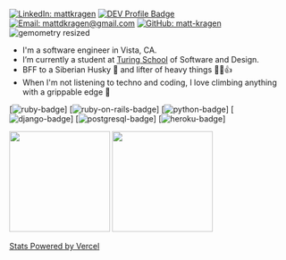 [![LinkedIn: mattkragen][linkedin-badge]][LinkedIn]
[![DEV Profile Badge][dev-badge]][Dev]
[![Email: mattdkragen@gmail.com][gmail-badge]][Gmail]
[![GitHub: matt-kragen][github-follow-badge]][GitHub]
![gemometry resized](https://user-images.githubusercontent.com/56685055/127572202-0044705a-92eb-43c7-8f34-0231ba704c5e.jpeg)

- I'm a software engineer in Vista, CA.
- I’m currently a student at [Turing School](https://turing.io/) of Software and Design.
- BFF to a Siberian Husky 🐾  and lifter of heavy things  💪😎👍
- When I'm not listening to techno and coding, I love climbing anything with a grippable edge  🧗

<!--- SKILLS --->
[![ruby-badge]]
[![ruby-on-rails-badge]]
[![python-badge]]
[![django-badge]]
[![postgresql-badge]]
[![heroku-badge]]

<img height="180em" src="https://github-readme-stats.vercel.app/api?username=matt-kragen&show_icons=true&hide=stars&theme=chartreuse-dark" />
<img height="180em" src="https://github-readme-stats.vercel.app/api/top-langs/?username=matt-kragen&theme=chartreuse-dark&layout=compact" />

[Stats Powered by Vercel](https://vercel.com?utm_source=github_readme_stats_team&utm_campaign=oss)

<!---
InOmn1aParatus/InOmn1aParatus is a ✨ special ✨ repository because its `README.md` (this file) appears on your GitHub profile.
You can click the Preview link to take a look at your changes.
--->

<!-- LINKS -->
[GitHub]: https://github.com/matt-kragen
[Gmail]: mailto:mattdkragen@gmail.com
[LinkedIn]: https://www.linkedin.com/in/mattkragen/
[Dev]: https://dev.to/matt-kragen/

<!-- BADGES -->
[github-follow-badge]: https://img.shields.io/github/followers/matt-kragen?label=follow&style=social
[gmail-badge]: https://img.shields.io/badge/gmail-mattdkragen@gmail.com-green?style=flat&logo=gmail&logoColor=white&color=white&labelColor=EA4335
[linkedin-badge]: https://img.shields.io/badge/Matt--Kragen-%23OpenToWork-green?style=flat&logo=Linkedin&logoColor=white&color=success&labelColor=0A66C2
[dev-badge]: https://img.shields.io/badge/DEV-Profile-green
[ruby-badge]: https://img.shields.io/badge/Ruby-CC342D?style=for-the-badge&logo=ruby&logoColor=white
[ruby-on-rails-badge]: https://img.shields.io/badge/Ruby_on_Rails-CC0000?style=for-the-badge&logo=ruby-on-rails&logoColor=white
[python-badge]: https://img.shields.io/badge/Python-14354C?style=for-the-badge&logo=python&logoColor=white
[django-badge]: https://img.shields.io/badge/Django-092E20?style=for-the-badge&logo=django&logoColor=white
[postgresql-badge]: https://img.shields.io/badge/PostgreSQL-316192?style=for-the-badge&logo=postgresql&logoColor=white
[heroku-badge]: https://img.shields.io/badge/Heroku-430098?style=for-the-badge&logo=heroku&logoColor=white
